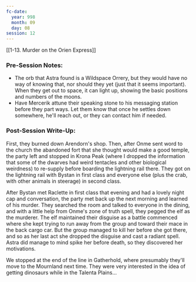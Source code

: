 ```yaml
---
fc-date:
  year: 998
  month: 09
  day: 08
session: 12
---
```

[[1-13. Murder on the Orien Express]]

### Pre-Session Notes:
* The orb that Astra found is a Wildspace Orrery, but they would have no way of knowing that, nor should they yet (just that it seems important). When they get out to space, it can light up, showing the basic positions and numbers of the moons.
* Have Mercerik attune their speaking stone to his messaging station before they part ways. Let them know that once he settles down somewhere, he'll reach out, or they can contact him if needed.


### Post-Session Write-Up:
First, they burned down Arendorn's shop. Then, after Onme sent word to the church the abandoned fort that she thought would make a good temple, the party left and stopped in Krona Peak (where I dropped the information that some of the dwarves had weird tentacles and other biological weirdness) to re-supply before boarding the lightning rail there. They got on the lightning rail with Bystan in first class and everyone else (plus the crab, with other animals in steerage) in second class.

After Bystan met Raclette in first class that evening and had a lovely night cap and conversation, the party met back up the next morning and learned of his murder. They searched the room and talked to everyone in the dining, and with a little help from Onme's zone of truth spell, they pegged the elf as the murderer. The elf maintained their disguise as a battle commenced where she kept trying to run away from the group and toward their mace in the back cargo car. But the group managed to kill her before she got there, and so as her last act she dropped the disguise and cast a radiant spell. Astra did manage to mind spike her before death, so they discovered her motivations.

We stopped at the end of the line in Gatherhold, where presumably they'll move to the Mournland next time. They were very interested in the idea of getting dinosaurs while in the Talenta Plains…
